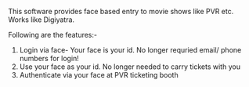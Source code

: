 This software provides face based entry to movie shows like PVR etc. 
Works like Digiyatra. 

Following are the features:- 
1. Login via face- Your face is your id. No longer requried email/ phone numbers for login!
2. Use your face as your id. No longer needed to carry tickets with you
3. Authenticate via your face at PVR ticketing booth


